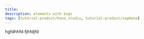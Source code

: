 ```yaml
---
title:
description: elements with bugs
tags: [tutorial:product/hana_studio, tutorial:product/sapHana]
---
```

hgfdhhfd
fjhfdjfd
